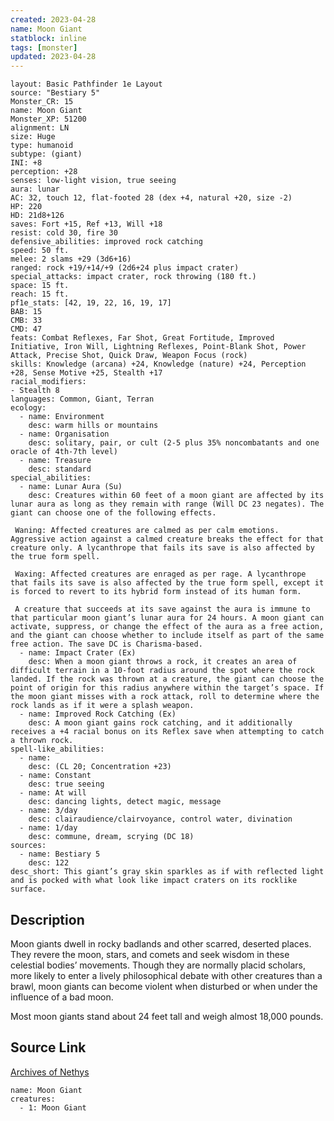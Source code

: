 ```yaml
---
created: 2023-04-28
name: Moon Giant
statblock: inline
tags: [monster]
updated: 2023-04-28
---
```

```statblock
layout: Basic Pathfinder 1e Layout
source: "Bestiary 5"
Monster_CR: 15
name: Moon Giant
Monster_XP: 51200
alignment: LN
size: Huge
type: humanoid
subtype: (giant)
INI: +8
perception: +28
senses: low-light vision, true seeing
aura: lunar
AC: 32, touch 12, flat-footed 28 (dex +4, natural +20, size -2)
HP: 220
HD: 21d8+126
saves: Fort +15, Ref +13, Will +18
resist: cold 30, fire 30
defensive_abilities: improved rock catching
speed: 50 ft.
melee: 2 slams +29 (3d6+16)
ranged: rock +19/+14/+9 (2d6+24 plus impact crater)
special_attacks: impact crater, rock throwing (180 ft.)
space: 15 ft.
reach: 15 ft.
pf1e_stats: [42, 19, 22, 16, 19, 17]
BAB: 15
CMB: 33
CMD: 47
feats: Combat Reflexes, Far Shot, Great Fortitude, Improved Initiative, Iron Will, Lightning Reflexes, Point-Blank Shot, Power Attack, Precise Shot, Quick Draw, Weapon Focus (rock)
skills: Knowledge (arcana) +24, Knowledge (nature) +24, Perception +28, Sense Motive +25, Stealth +17
racial_modifiers:
- Stealth 8
languages: Common, Giant, Terran
ecology:
  - name: Environment
    desc: warm hills or mountains
  - name: Organisation
    desc: solitary, pair, or cult (2-5 plus 35% noncombatants and one oracle of 4th-7th level)
  - name: Treasure
    desc: standard
special_abilities:
  - name: Lunar Aura (Su)
    desc: Creatures within 60 feet of a moon giant are affected by its lunar aura as long as they remain with range (Will DC 23 negates). The giant can choose one of the following effects.

 Waning: Affected creatures are calmed as per calm emotions. Aggressive action against a calmed creature breaks the effect for that creature only. A lycanthrope that fails its save is also affected by the true form spell.

 Waxing: Affected creatures are enraged as per rage. A lycanthrope that fails its save is also affected by the true form spell, except it is forced to revert to its hybrid form instead of its human form.

 A creature that succeeds at its save against the aura is immune to that particular moon giant’s lunar aura for 24 hours. A moon giant can activate, suppress, or change the effect of the aura as a free action, and the giant can choose whether to include itself as part of the same free action. The save DC is Charisma-based.
  - name: Impact Crater (Ex)
    desc: When a moon giant throws a rock, it creates an area of difficult terrain in a 10-foot radius around the spot where the rock landed. If the rock was thrown at a creature, the giant can choose the point of origin for this radius anywhere within the target’s space. If the moon giant misses with a rock attack, roll to determine where the rock lands as if it were a splash weapon.
  - name: Improved Rock Catching (Ex)
    desc: A moon giant gains rock catching, and it additionally receives a +4 racial bonus on its Reflex save when attempting to catch a thrown rock.
spell-like_abilities:
  - name:
    desc: (CL 20; Concentration +23)
  - name: Constant
    desc: true seeing
  - name: At will
    desc: dancing lights, detect magic, message
  - name: 3/day
    desc: clairaudience/clairvoyance, control water, divination
  - name: 1/day
    desc: commune, dream, scrying (DC 18)
sources:
  - name: Bestiary 5
    desc: 122
desc_short: This giant’s gray skin sparkles as if with reflected light and is pocked with what look like impact craters on its rocklike surface.
```
## Description
Moon giants dwell in rocky badlands and other scarred, deserted places. They revere the moon, stars, and comets and seek wisdom in these celestial bodies’ movements. Though they are normally placid scholars, more likely to enter a lively philosophical debate with other creatures than a brawl, moon giants can become violent when disturbed or when under the influence of a bad moon.

 Most moon giants stand about 24 feet tall and weigh almost 18,000 pounds.
## Source Link
[Archives of Nethys](https://aonprd.com/MonsterDisplay.aspx?ItemName=Moon%20Giant)
```encounter-table
name: Moon Giant
creatures:
  - 1: Moon Giant
```
